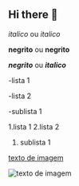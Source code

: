 ## Hi there 👋



<!--  Cabeçalhos   -->

*italico* ou _italico_

**negrito** ou __negrito__

___negrito___ ou ___italico___


 -lista 1

 -lista 2

  -sublista 1

1.lista 1
2.lista 2
  1. sublista 1

  
[texto de imagem](https://www.petz.com.br/blog/wp-content/uploads/2023/10/insuficiencia-renal-em-gatos-topo.jpg)


![texto de imagem](https://www.petz.com.br/blog/wp-content/uploads/2023/10/insuficiencia-renal-em-gatos-topo.jpg)

<!--
**matusaellopes/matusaellopes** is a ✨ _special_ ✨ repository because its `README.md` (this file) appears on your GitHub profile.


Here are some ideas to get you started:

- 🔭 I’m currently working on ...
- 🌱 I’m currently learning ...
- 👯 I’m looking to collaborate on ...
- 🤔 I’m looking for help with ...
- 💬 Ask me about ...
- 📫 How to reach me: ...
- 😄 Pronouns: ...
- ⚡ Fun fact: ...
-->
